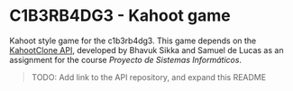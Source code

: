 # C1B3RB4DG3 - Kahoot game

Kahoot style game for the c1b3rb4dg3. This game depends on the
[KahootClone API](#), developed by Bhavuk Sikka and Samuel de Lucas as
an assignment for the course _Proyecto de Sistemas Informáticos_.

> TODO: Add link to the API repository, and expand this README